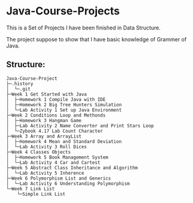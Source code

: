 # Java-Course-Projects

This is a Set of Projects I have been finished in Data Structure.  

The project suppose to show that I have basic knowledge of Grammer of Java.

## Structure:
```text
Java-Course-Project
├─.history  
│  └─.git  
├─Week 1 Get Started with Java  
│  ├─Homework 1 Compile Java with IDE  
│  ├─Homework 2 Big Tree Hunters Simulation  
│  └─Lab Activity 1 Set up Java Environment  
├─Week 2 Conditions Loop and Methonds  
│  ├─Homework 3 Hangman Game  
│  ├─Lab Activity 2 Name Converter and Print Stars Loop  
│  └─Zybook 4.17 Lab Count Character  
├─Week 3 Array and ArrayList  
│  ├─Homework 4 Mean and Standard Deviation  
│  └─Lab Activity 3 Roll Dices  
├─Week 4 Classes Objects  
│  ├─Homework 5 Book Management System  
│  └─Lab Activity 4 Car and Cartest  
├─Week 5 Abstract Class Inheritance and Algorithm  
│  └─Lab Activity 5 Inherence  
├─Week 6 Polymorphism List and Generics  
│  └─Lab Activity 6 Understanding Polymorphism  
└─Week 7 Link List  
    └─Simple Link List  
```
